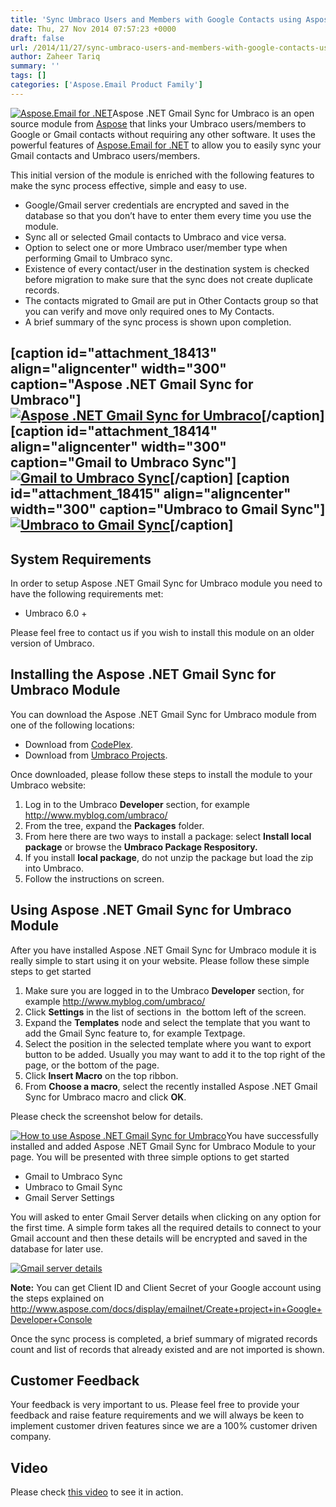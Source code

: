 ```yaml
---
title: 'Sync Umbraco Users and Members with Google Contacts using Aspose .NET Gmail Sync for Umbraco'
date: Thu, 27 Nov 2014 07:57:23 +0000
draft: false
url: /2014/11/27/sync-umbraco-users-and-members-with-google-contacts-using-aspose-.net-gmail-sync-for-umbraco/
author: Zaheer Tariq
summary: ''
tags: []
categories: ['Aspose.Email Product Family']
---
```


[![Aspose.Email for .NET][1]](https://blog.aspose.com/wp-content/uploads/sites/2/2014/07/aspose-Email-for-net_100.png)Aspose .NET Gmail Sync for Umbraco is an open source module from [Aspose][2] that links your Umbraco users/members to Google or Gmail contacts without requiring any other software. It uses the powerful features of [Aspose.Email for .NET][3] to allow you to easily sync your Gmail contacts and Umbraco users/members.

This initial version of the module is enriched with the following features to make the sync process effective, simple and easy to use.

*   Google/Gmail server credentials are encrypted and saved in the database so that you don’t have to enter them every time you use the module.
*   Sync all or selected Gmail contacts to Umbraco and vice versa.
*   Option to select one or more Umbraco user/member type when performing Gmail to Umbraco sync.
*   Existence of every contact/user in the destination system is checked before migration to make sure that the sync does not create duplicate records.
*   The contacts migrated to Gmail are put in Other Contacts group so that you can verify and move only required ones to My Contacts.
*   A brief summary of the sync process is shown upon completion.

## \[caption id="attachment\_18413" align="aligncenter" width="300" caption="Aspose .NET Gmail Sync for Umbraco"\][![Aspose .NET Gmail Sync for Umbraco][4]](https://blog.aspose.com/wp-content/uploads/sites/2/2014/11/Aspose-.NET-Gmail-Sync-for-Umbraco.png)\[/caption\] \[caption id="attachment\_18414" align="aligncenter" width="300" caption="Gmail to Umbraco Sync"\][![Gmail to Umbraco Sync][5]](https://blog.aspose.com/wp-content/uploads/sites/2/2014/11/Gmail-to-Umbraco-Sync.png)\[/caption\] \[caption id="attachment\_18415" align="aligncenter" width="300" caption="Umbraco to Gmail Sync"\][![Umbraco to Gmail Sync][6]](https://blog.aspose.com/wp-content/uploads/sites/2/2014/11/Umbraco-to-Gmail-Sync.png)\[/caption\]

## System Requirements

In order to setup Aspose .NET Gmail Sync for Umbraco module you need to have the following requirements met:

*   Umbraco 6.0 +

Please feel free to contact us if you wish to install this module on an older version of Umbraco.

## Installing the Aspose .NET Gmail Sync for Umbraco Module

You can download the Aspose .NET Gmail Sync for Umbraco module from one of the following locations:

*   Download from [CodePlex][7].
*   Download from [Umbraco Projects][8].

Once downloaded, please follow these steps to install the module to your Umbraco website:

1.  Log in to the Umbraco **Developer** section, for example http://www.myblog.com/umbraco/
2.  From the tree, expand the **Packages** folder.
3.  From here there are two ways to install a package: select **Install local package** or browse the **Umbraco Package Respository.**
4.  If you install **local package**, do not unzip the package but load the zip into Umbraco.
5.  Follow the instructions on screen.

## Using Aspose .NET Gmail Sync for Umbraco Module

After you have installed Aspose .NET Gmail Sync for Umbraco module it is really simple to start using it on your website. Please follow these simple steps to get started

1.  Make sure you are logged in to the Umbraco **Developer** section, for example http://www.myblog.com/umbraco/
2.  Click **Settings** in the list of sections in  the bottom left of the screen.
3.  Expand the **Templates** node and select the template that you want to add the Gmail Sync feature to, for example Textpage.
4.  Select the position in the selected template where you want to export button to be added. Usually you may want to add it to the top right of the page, or the bottom of the page.
5.  Click **Insert Macro** on the top ribbon.
6.  From **Choose a macro**, select the recently installed Aspose .NET Gmail Sync for Umbraco macro and click **OK**.

Please check the screenshot below for details.

[![][9]](https://blog.aspose.com/wp-content/uploads/sites/2/2014/11/How-to-use-Aspose-.NET-Gmail-Sync-for-Umbraco.png)You have successfully installed and added Aspose .NET Gmail Sync for Umbraco Module to your page. You will be presented with three simple options to get started

*   Gmail to Umbraco Sync
*   Umbraco to Gmail Sync
*   Gmail Server Settings

You will asked to enter Gmail Server details when clicking on any option for the first time. A simple form takes all the required details to connect to your Gmail account and then these details will be encrypted and saved in the database for later use.

[![][10]](https://blog.aspose.com/wp-content/uploads/sites/2/2014/11/Gmail-server-details.png)

**Note:** You can get Client ID and Client Secret of your Google account using the steps explained on http://www.aspose.com/docs/display/emailnet/Create+project+in+Google+Developer+Console

Once the sync process is completed, a brief summary of migrated records count and list of records that already existed and are not imported is shown.

## Customer Feedback

Your feedback is very important to us. Please feel free to provide your feedback and raise feature requirements and we will always be keen to implement customer driven features since we are a 100% customer driven company.

## Video

Please check [this video][11] to see it in action.



[1]: https://blog.aspose.com/wp-content/uploads/sites/2/2014/07/aspose-Email-for-net_100.png "aspose-Email-for-net_100"
[2]: http://www.aspose.com/
[3]: https://products.aspose.com/email
[4]: https://blog.aspose.com/wp-content/uploads/sites/2/2014/11/Aspose-.NET-Gmail-Sync-for-Umbraco-300x116.png "Aspose .NET Gmail Sync for Umbraco"
[5]: https://blog.aspose.com/wp-content/uploads/sites/2/2014/11/Gmail-to-Umbraco-Sync-300x241.png "Gmail to Umbraco Sync"
[6]: https://blog.aspose.com/wp-content/uploads/sites/2/2014/11/Umbraco-to-Gmail-Sync-300x195.png "Umbraco to Gmail Sync"
[7]: https://downloads.aspose.com/total
[8]: http://our.umbraco.org/projects/website-utilities/sync-umbraco-users-and-members-with-google-contacts-using-aspose-net-gmail-sync-for-umbraco
[9]: https://blog.aspose.com/wp-content/uploads/sites/2/2014/11/How-to-use-Aspose-.NET-Gmail-Sync-for-Umbraco-300x177.png "How to use Aspose .NET Gmail Sync for Umbraco"
[10]: https://blog.aspose.com/wp-content/uploads/sites/2/2014/11/Gmail-server-details-300x157.png "Gmail server details"
[11]: https://www.youtube.com/watch?v=AMf1Wpfq0mE




